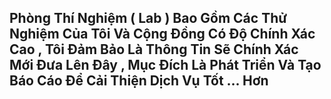 ## Phòng Thí Nghiệm ( Lab ) Bao Gồm Các Thử Nghiệm Của Tôi Và Cộng Đồng Có Độ Chính Xác Cao , Tôi Đảm Bảo Là Thông Tin Sẽ Chính Xác Mới Đưa Lên Đây , Mục Đích Là Phát Triển Và Tạo Báo Cáo Để Cải Thiện Dịch Vụ Tốt ... Hơn 
